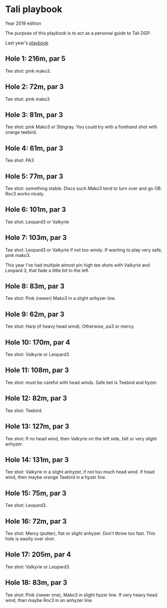 # Tali playbook

Year 2019 edition

The purpose of this playbook is to act as a personal guide to Tali DGP.

Last year's [playbook](https://github.com/janimattiellonen/frisbeegolf-paivakirja-2017/blob/master/Tali%20playbook.md)

## Hole 1: 216m, par 5

Tee shot: pink mako3.

## Hole 2: 72m, par 3

Tee shot: pink mako3

## Hole 3: 81m, par 3

Tee shot: pink Mako3 or Stingray. You could try with a forehand shot with orange teebird. 

## Hole 4: 61m, par 3

Tee shot: PA3

## Hole 5: 77m, par 3

Tee shot: something stable. Discs such Mako3 tend to turn over and go OB. Roc3 works nicely.

## Hole 6: 101m, par 3

Tee shot: Leopard3 or Valkyrie

## Hole 7: 103m, par 3

Tee shot: Leopard3 or Valkyrie if not too windy. If wanting to play very safe, pink mako3.

This year I've had multiple almost pin high tee shots with Valkyrie and Leopard 3, that fade a little bit to the left.

## Hole 8: 83m, par 3

Tee shot: Pink (newer) Mako3 in a slight anhyzer line.

## Hole 9: 62m, par 3

Tee shot: Harp (if heavy head wind). Otherwise, pa3 or mercy.

## Hole 10: 170m, par 4

Tee shot: Valkyrie or Leopard3

## Hole 11: 108m, par 3

Tee shot: must be careful with head winds. Safe bet is Teebird and hyzer.  

## Hole 12: 82m, par 3

Tee shot: Teebird.

## Hole 13: 127m, par 3

Tee shot: If no head wind, then Valkyrie on the left side, falt or very slight anhyzer.

## Hole 14: 131m, par 3

Tee shot: Valkyrie in a slight anhyzer, if not too much head wind. If head wind, then maybe orange Teebird in a hyzer line.

## Hole 15: 75m, par 3

Tee shot: Leopard3.

## Hole 16: 72m, par 3

Tee shot: Mercy (putter), flat or slight anhyzer. Don't throw too fast. This hole is easilly over shot.

## Hole 17: 205m, par 4

Tee shot: Valkyrie or Leopard3.

## Hole 18: 83m, par 3

Tee shot: Pink (newer one), Mako3 in slight hyzer line. If very heavy head wind, than maybe Roc3 in an anhyzer line.







 
